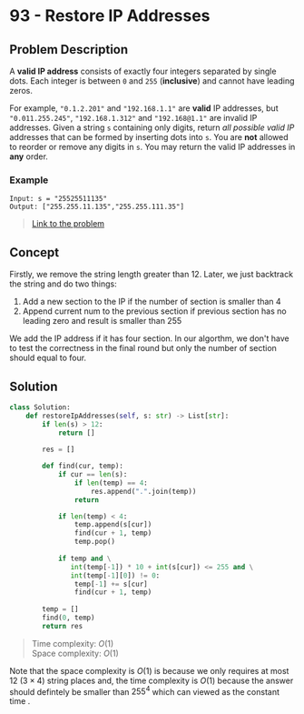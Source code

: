 # 93 - Restore IP Addresses

## Problem Description

A **valid IP address** consists of exactly four integers separated by single dots. Each integer is between `0` and `255` (**inclusive**) and cannot have leading zeros.

For example, `"0.1.2.201"` and `"192.168.1.1"` are **valid** IP addresses, but `"0.011.255.245"`, `"192.168.1.312"` and `"192.168@1.1"` are invalid IP addresses.
Given a string `s` containing only digits, return *all possible valid IP* addresses that can be formed by inserting dots into `s`. You are **not** allowed to reorder or remove any digits in `s`. You may return the valid IP addresses in **any** order.

### Example

```text
Input: s = "25525511135"
Output: ["255.255.11.135","255.255.111.35"]
```

> [Link to the problem](https://leetcode.com/problems/restore-ip-addresses/)

## Concept

Firstly, we remove the string length greater than 12. Later, we just backtrack the string and do two things:

1. Add a new section to the IP if the number of section is smaller than 4
2. Append current num to the previous section if previous section has no leading zero and result is smaller than 255

We add the IP address if it has four section. In our algorthm, we don't have to test the correctness in the final round but only the number of section should equal to four.

## Solution

```python
class Solution:
    def restoreIpAddresses(self, s: str) -> List[str]:
        if len(s) > 12:
            return []
            
        res = []

        def find(cur, temp):
            if cur == len(s):
                if len(temp) == 4:
                    res.append(".".join(temp))
                return

            if len(temp) < 4:
                temp.append(s[cur])
                find(cur + 1, temp)
                temp.pop()
            
            if temp and \
               int(temp[-1]) * 10 + int(s[cur]) <= 255 and \
               int(temp[-1][0]) != 0:
                temp[-1] += s[cur]
                find(cur + 1, temp)
        
        temp = []
        find(0, temp)
        return res
```

> Time complexity: $O(1)$ \
> Space complexity: $O(1)$

Note that the space complexity is $O(1)$ is because we only requires at most $12 \ (3 \times 4)$ string places and, the time complexity is $O(1)$ because the answer should defintely be smaller than $255^4$ which can viewed as the constant time .
